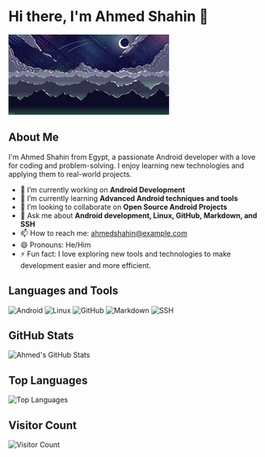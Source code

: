# Hi there, I'm Ahmed Shahin 👋 

![Profile Banner](https://github.com/GitFASTBOOT/GitFASTBOOT/blob/main/download%20(1).jpeg)

## About Me

I'm Ahmed Shahin from Egypt, a passionate Android developer with a love for coding and problem-solving. I enjoy learning new technologies and applying them to real-world projects. 

- 🔭 I’m currently working on **Android Development**
- 🌱 I’m currently learning **Advanced Android techniques and tools**
- 👯 I’m looking to collaborate on **Open Source Android Projects**
- 💬 Ask me about **Android development, Linux, GitHub, Markdown, and SSH**
- 📫 How to reach me: [ahmedshahin@example.com](mailto:ahmedshahinX0X@gmail.com)
- 😄 Pronouns: He/Him
- ⚡ Fun fact: I love exploring new tools and technologies to make development easier and more efficient.

## Languages and Tools

![Android](https://img.shields.io/badge/-Android-3DDC84?style=flat-square&logo=android&logoColor=white)
![Linux](https://img.shields.io/badge/-Linux-FCC624?style=flat-square&logo=linux&logoColor=black)
![GitHub](https://img.shields.io/badge/-GitHub-181717?style=flat-square&logo=github&logoColor=white)
![Markdown](https://img.shields.io/badge/-Markdown-000000?style=flat-square&logo=markdown&logoColor=white)
![SSH](https://img.shields.io/badge/-SSH-4CAF50?style=flat-square&logo=ssh&logoColor=white)

## GitHub Stats

![Ahmed's GitHub Stats](https://github-readme-stats.vercel.app/api?username=GitFASTBOOT&show_icons=true&theme=radical)

## Top Languages

![Top Languages](https://github-readme-stats.vercel.app/api/top-langs/?username=GitFASTBOOT&layout=compact&theme=radical)

## Visitor Count

![Visitor Count](https://visitor-badge.glitch.me/badge?page_id=GitFASTBOOT.GitFASTBOOT)

